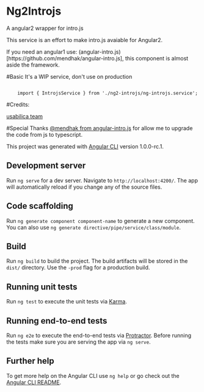 # Ng2Introjs

A angular2 wrapper for intro.js

<p>
This service is an effort to make intro.js avaiable for Angular2.
<p>
<p>
    If you need an angular1 use: (angular-intro.js)[https://github.com/mendhak/angular-intro.js], this component is almost aside the framework.
</p>

#Basic
 It's a WIP service, don't use on production

<code>
    import { IntrojsService } from './ng2-introjs/ng-introjs.service';
</code>


#Credits: 
 
[usabilica team](https://github.com/usablica/intro.js/)

#Special Thanks
[@mendhak from angular-intro.js](https://github.com/mendhak/angular-intro.js) for allow me to upgrade the code from js to typescript.

This project was generated with [Angular CLI](https://github.com/angular/angular-cli) version 1.0.0-rc.1.

## Development server
Run `ng serve` for a dev server. Navigate to `http://localhost:4200/`. The app will automatically reload if you change any of the source files.

## Code scaffolding

Run `ng generate component component-name` to generate a new component. You can also use `ng generate directive/pipe/service/class/module`.

## Build

Run `ng build` to build the project. The build artifacts will be stored in the `dist/` directory. Use the `-prod` flag for a production build.

## Running unit tests

Run `ng test` to execute the unit tests via [Karma](https://karma-runner.github.io).

## Running end-to-end tests

Run `ng e2e` to execute the end-to-end tests via [Protractor](http://www.protractortest.org/).
Before running the tests make sure you are serving the app via `ng serve`.

## Further help

To get more help on the Angular CLI use `ng help` or go check out the [Angular CLI README](https://github.com/angular/angular-cli/blob/master/README.md).

